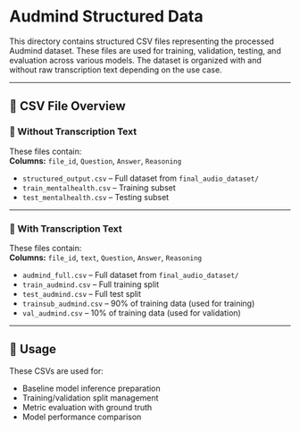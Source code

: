 # Audmind Structured Data

This directory contains structured CSV files representing the processed Audmind dataset. These files are used for training, validation, testing, and evaluation across various models. The dataset is organized with and without raw transcription text depending on the use case.

---

## 📄 CSV File Overview

### 📌 Without Transcription Text
These files contain:  
**Columns:** `file_id`, `Question`, `Answer`, `Reasoning`

- `structured_output.csv` – Full dataset from `final_audio_dataset/`
- `train_mentalhealth.csv` – Training subset
- `test_mentalhealth.csv` – Testing subset

---

### 📌 With Transcription Text
These files contain:  
**Columns:** `file_id`, `text`, `Question`, `Answer`, `Reasoning`

- `audmind_full.csv` – Full dataset from `final_audio_dataset/`
- `train_audmind.csv` – Full training split
- `test_audmind.csv` – Full test split
- `trainsub_audmind.csv` – 90% of training data (used for training)
- `val_audmind.csv` – 10% of training data (used for validation)

---

## 🧠 Usage
These CSVs are used for:
- Baseline model inference preparation
- Training/validation split management
- Metric evaluation with ground truth
- Model performance comparison

